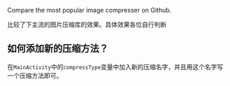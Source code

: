 Compare the most popular image compresser on Github.

比较了下主流的图片压缩库的效果。具体效果各位自行判断

## 如何添加新的压缩方法？
在`MainActivity`中的`compressType`变量中加入新的压缩名字，并且用这个名字写一个压缩方法即可。
